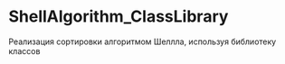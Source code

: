 # ShellAlgorithm_ClassLibrary
Реализация сортировки алгоритмом Шеллла, используя библиотеку классов
